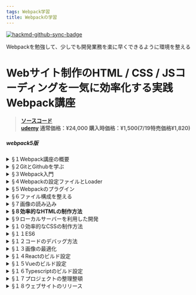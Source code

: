 ```yaml
---
tags: Webpack学習
title: Webpackの学習
---
```


[![hackmd-github-sync-badge](https://hackmd.io/NrvLB9AbQOq8WAGhcLSXMw/badge)](https://hackmd.io/NrvLB9AbQOq8WAGhcLSXMw)

Webpackを勉強して、少しでも開発業務を楽に早くできるように環境を整える

# Webサイト制作のHTML / CSS / JSコーディングを一気に効率化する実践Webpack講座
> #### [ソースコード](https://github.com/shunwitter/webpack_course)<br> [udemy](https://www.udemy.com/share/102J1K2@PkdKV1pTS10OdkBKO2JNfT1HSg==/) 通常価格：¥24,000 購入時価格：¥1,500(7/19特売価格¥1,820)


##### webpack5版  

<details>
  <summary>§１Webpack講座の概要</summary>
  <a class="ml2" href="https://www.udemy.com/course/webpack-config/learn/lecture/18396636#overview">
1.はじめに　📺 </a><br>
  <a class="ml2" href="https://www.udemy.com/course/webpack-config/learn/lecture/18453334#overview">
2.補助教材について　📺 </a><br>
  <a class="ml2" href="https://www.udemy.com/course/webpack-config/learn/lecture/18435084#overview">
3.VScodeのインストールと設定　📺 </a><br>
  <a class="ml2" href="https://www.udemy.com/course/webpack-config/learn/lecture/18435090#overview">
4.ウェブサイトの基本的な構成　📺 </a><br>
  <a class="ml2" href="https://github.com/shunwitter/webpack_course/tree/section/01">
 5.テキスト版教材（ソースを含む）🖥  </a>
 <details class="ml2">
   <summary>学習メモ</summary>
   <div>✦ポイント</div>
   <div>✦考察</div>
 </details>
</details>

<details>
  <summary>§２GitとGithubを学ぶ</summary>
  <a class="ml2" href="https://www.udemy.com/course/webpack-config/learn/lecture/18434966#overview">
6.GitとGithubのメリット　📺 </a><br>
  <a class="ml2" href="https://www.udemy.com/course/webpack-config/learn/lecture/18434972#overview">
7.GitのインストールとGithubのアカウント作成📺 </a><br>
  <a class="ml2" href="https://www.udemy.com/course/webpack-config/learn/lecture/18434978#overview">
8.Windows/TerminalとGitのインストール　📺 </a><br>
  <a class="ml2" href="https://www.udemy.com/course/webpack-config/learn/lecture/18434996#overview">
9.ターミナルでの操作　📺 </a><br>
  <a class="ml2" href="https://www.udemy.com/course/webpack-config/learn/lecture/18435002#overview">
10.Gitの初期化　📺 </a>
  <a class="ml2" href="https://www.udemy.com/course/webpack-config/learn/lecture/18435006#overview">
11.Gitの設定を変更する　📺 </a><br>
  <a class="ml2" href="https://www.udemy.com/course/webpack-config/learn/lecture/18435008#overview">
12.Gitで変更履歴を追加してみる　📺 </a><br>
  <a class="ml2" href="https://www.udemy.com/course/webpack-config/learn/lecture/24527606#overview">
13.ディレクトリが存在しない場合　📺 </a><br>
  <a class="ml2" href="https://www.udemy.com/course/webpack-config/learn/lecture/18435012#overview">
14.SSHを使ったGithubとの連携　📺 </a><br>
  <a class="ml2" href="https://www.udemy.com/course/webpack-config/learn/lecture/18435020#overview">
15.SSHパスフレーズを省略せずにGithubと連携する　📺 </a><br>
  <a class="ml2" href="https://www.udemy.com/course/webpack-config/learn/lecture/18435028#overview">
16.Windows/Gitの初期化からGithubとの連携まで　📺 </a><br>
  <a class="ml2" href="https://github.com/shunwitter/webpack_course/tree/section/02">
17.テキスト版教材（ソースを含む）🖥  </a>

 <details class="ml2">
   <summary>学習メモ</summary>
   <div>✦ポイント</div>
   <div>✦考察</div>
 </details>
</details>

<details>
  <summary>§３Webpack入門</summary>
  <a class="ml2" href="https://www.udemy.com/course/webpack-config/learn/lecture/19278736#overview">
18.NVMのインストールに失敗する場合　📺 </a><br>
  <a class="ml2" href="https://www.udemy.com/course/webpack-config/learn/lecture/18435092#overview">
19.Node.jsのインストール　📺 </a><br>
  <a class="ml2" href="https://www.udemy.com/course/webpack-config/learn/lecture/18435096#overview">
20.Windows/Node.jsのインストール　📺 </a><br>
  <a class="ml2" href="https://www.udemy.com/course/webpack-config/learn/lecture/23264426#overview">
21.Webpack5について　📺 </a><br>
  <a class="ml2" href="https://www.udemy.com/course/webpack-config/learn/lecture/18435104#overview">
22.プロジェクトの新規作成とパッケージのインストール　📺 </a><br>
  <a class="ml2" href="https://www.udemy.com/course/webpack-config/learn/lecture/18435106#overview">
23.Webpackを使用した初めてのビルド　📺 </a><br>
  <a class="ml2" href="https://www.udemy.com/course/webpack-config/learn/lecture/18435110#overview">
24.自作モジュールをWebpackでビルドする　📺 </a><br>
  <a class="ml2" href="https://github.com/shunwitter/webpack_course/tree/5x/section/03">
25.テキスト版教材（ソースを含む）🖥  </a>
 <details class="ml2">
   <summary>学習メモ</summary>
   <div>✦ポイント</div>
   <div>✦考察</div>
 </details>
</details>

<details>
  <summary>§４Webpackの設定ファイルとLoader</summary>
  <a class="ml2" href="https://www.udemy.com/course/webpack-config/learn/lecture/18435114#overview">
26.出力されたJavascriptを使用してみる　📺 </a><br>
  <a class="ml2" href="https://www.udemy.com/course/webpack-config/learn/lecture/18435118#overview">
27.Webpackの設定ファイルを作成する　📺 </a><br>
  <a class="ml2" href="https://www.udemy.com/course/webpack-config/learn/lecture/18435136#overview">
28.css-loaderでcssを読み込む　📺 </a><br>
  <a class="ml2" href="https://www.udemy.com/course/webpack-config/learn/lecture/18435144#overview">
29.style-loaderでcssのスタイルを適応させる　📺 </a><br>
  <a class="ml2" href="https://www.udemy.com/course/webpack-config/learn/lecture/18435146#overview">
30.変更内容をGitにコミット　📺 </a><br>
  <a class="ml2" href="https://github.com/shunwitter/webpack_course/tree/5x/section/04">
31.テキスト版教材（ソースを含む）🖥  </a>
 <details class="ml2">
   <summary>学習メモ</summary>
   <div>✦ポイント</div>
   <div>✦考察</div>
 </details>
</details>

<details>
  <summary>§５Webpackのプラグイン</summary>
  <a class="ml2" href="https://www.udemy.com/course/webpack-config/learn/lecture/18435164#overview">
32.style-loaderの問題と解決方法　📺 </a><br>
  <a class="ml2" href="https://www.udemy.com/course/webpack-config/learn/lecture/18435166#overview">
33.プラグインをインストールしてCSSを別ファイルに出力する　📺 </a><br>
  <a class="ml2" href="https://www.udemy.com/course/webpack-config/learn/lecture/18435168#overview">
34.プラグインでHTMLを自動生成する　📺 </a><br>
  <a class="ml2" href="https://github.com/shunwitter/webpack_course/tree/5x/section/05">
25.テキスト版教材（ソースを含む）🖥  </a>
 <details class="ml2">
   <summary>学習メモ</summary>
   <div>✦ポイント</div>
   <div>✦考察</div>
 </details>
</details>

<details>
  <summary>§６ファイル構成を整える</summary>
  <a class="ml2" href="https://www.udemy.com/course/webpack-config/learn/lecture/18435186#overview">
36.不要なファイルを自動的に削除する　📺 </a><br>
  <a class="ml2" href="https://www.udemy.com/course/webpack-config/learn/lecture/18435192#overview">
37.設定ファイルを変更してファイル構成をカスタマイズ　📺 </a><br>
  <a class="ml2" href="https://www.udemy.com/course/webpack-config/learn/lecture/18435200#overview">
38.srcとdistのファイル構成に一貫性を持たせる　📺 </a><br>
  <a class="ml2" href="https://www.udemy.com/course/webpack-config/learn/lecture/18435206#overview">
39.ファイル名を変更してさらにメンテナンス性を向上させる　📺 </a><br>
  <a class="ml2" href="https://github.com/shunwitter/webpack_course/tree/5x/section/06">
40.テキスト版教材（ソースを含む）🖥  </a>
 <details class="ml2">
   <summary>学習メモ</summary>
   <div>✦ポイント</div>
   <div>✦考察</div>
 </details>
</details>

<details>
  <summary>§７画像の読み込み</summary>
  <a class="ml2" href="https://www.udemy.com/course/webpack-config/learn/lecture/18435248#overview">
41.url-loaderを利用した画像読み込み　📺 </a><br>
  <a class="ml2" href="https://www.udemy.com/course/webpack-config/learn/lecture/18435254#overview">
42.file-loaderを利用した画像読み込み　📺 </a><br>
  <a class="ml2" href="https://www.udemy.com/course/webpack-config/learn/lecture/18679898#overview">
43.file-loaderのnameに使えるオプション　📺 </a><br>
  <a class="ml2" href="https://www.udemy.com/course/webpack-config/learn/lecture/24420382#overview">
44.Webpack5のAsset Moduleを使う　📺 </a><br>
  <a class="ml2" href="https://github.com/shunwitter/webpack_course/tree/5x/section/07">
45.テキスト版教材（ソースを含む）🖥  </a>
 <details class="ml2">
   <summary>学習メモ</summary>
   <div>✦ポイント</div>
   <div>✦考察</div>
 </details>
</details>

<details>
  <summary><b>§８効率的なHTMLの制作方法</b></summary>
  <a class="ml2" href="https://www.udemy.com/course/webpack-config/learn/lecture/18435310#overview">
46.Pugに必要なパッケージのインストール　📺 </a><br>
  <a class="ml2" href="https://www.udemy.com/course/webpack-config/learn/lecture/18435322#overview">
47.複数のHTMLページを作成する　📺 </a><br>
  <a class="ml2" href="https://www.udemy.com/course/webpack-config/learn/lecture/18435326#overview">
48.部分テンプレートを利用した効率化　📺 </a><br>
  <a class="ml2" href="https://www.udemy.com/course/webpack-config/learn/lecture/18435330#overview">
49.テンプレート拡張を利用した効率化　📺 </a><br>
  <a class="ml2" href="https://www.udemy.com/course/webpack-config/learn/lecture/18435342#overview">
50.変数を使ってHTMLをカスタマイズ　📺 </a><br>
  <a class="ml2" href="https://github.com/shunwitter/webpack_course/tree/5x/section/08">
51.テキスト版教材（ソースを含む）🖥  </a>
 <details class="ml2">
   <summary>学習メモ</summary>
   <div>✦ポイント</div>
   <div>✦考察</div>
 </details>
</details>

<details>
  <summary>§９ローカルサーバーを利用した開発</summary>
  <a class="ml2" href="https://www.udemy.com/course/webpack-config/learn/lecture/18435432#overview">
52.ローカルサーバーのメリット　📺 </a><br>
  <a class="ml2" href="https://www.udemy.com/course/webpack-config/learn/lecture/18435436#overview">
53.webpack-dev-serverのインストール　📺 </a><br>
  <a class="ml2" href="https://www.udemy.com/course/webpack-config/learn/lecture/18435438#overview">
54.webpack-dev-serverに関するTips　📺 </a><br>
  <a class="ml2" href="https://github.com/shunwitter/webpack_course/tree/5x/section/09">
55.テキスト版教材（ソースを含む）🖥  </a>
 <details class="ml2">
   <summary>学習メモ</summary>
   <div>✦ポイント</div>
   <div>✦考察</div>
 </details>
</details>

<details>
  <summary>§１０効率的なCSSの制作方法</summary>
<a class="ml2"  href="https://www.udemy.com/course/webpack-config/learn/lecture/18435450#overview">
56.sass-loaderのインストールと設定方法　📺 </a><br>
  <a class="ml2" href="https://www.udemy.com/course/webpack-config/learn/lecture/18435454#overview">
57.Sassの機能紹介　📺 </a><br>
  <a class="ml2" href="https://github.com/shunwitter/webpack_course/tree/5x/section/10">
58.テキスト版教材（ソースを含む）🖥  </a>
 <details class="ml2">
   <summary>学習メモ</summary>
   <div>✦ポイント</div>
   <div>✦考察</div>
 </details>
</details>

<details>
  <summary>§１１ES6</summary>
<a class="ml2"  href="https://www.udemy.com/course/webpack-config/learn/lecture/18435472#overview">
59.ES6とは　📺 </a><br>
  <a class="ml2" href="https://www.udemy.com/course/webpack-config/learn/lecture/19749912#overview">
60.Bableバージョンのアップデート　📺 </a><br>
<a class="ml2"  href="https://www.udemy.com/course/webpack-config/learn/lecture/18435484#overview">
61.Bableを使ってES6をトランスパイルする　📺 </a><br>
  <a class="ml2" href="https://www.udemy.com/course/webpack-config/learn/lecture/18435488#overview">
62.対象ブラウザを指定してトランスパイルする　📺 </a><br>
  <a class="ml2" href="https://github.com/shunwitter/webpack_course/tree/5x/section/11">
63.テキスト版教材（ソースを含む）🖥  </a>
 <details class="ml2">
   <summary>学習メモ</summary>
   <div>✦ポイント</div>
   <div>✦考察</div>
 </details>
</details>

<details>
  <summary>§１２コードのデバッグ方法</summary>
  <a class="ml2" href="https://www.udemy.com/course/webpack-config/learn/lecture/18435496#overview">
64.Bableバージョンのアップデート　📺 </a><br>
<a class="ml2"  href="https://www.udemy.com/course/webpack-config/learn/lecture/18435500#overview">
65.Bableを使ってES6をトランスパイルする　📺 </a><br>
  <a class="ml2" href="https://www.udemy.com/course/webpack-config/learn/lecture/18435540#overview">
66.対象ブラウザを指定してトランスパイルする　📺 </a><br>
  <a class="ml2" href="https://github.com/shunwitter/webpack_course/tree/5x/section/12">
67.テキスト版教材（ソースを含む）🖥  </a>
 <details class="ml2">
   <summary>学習メモ</summary>
   <div>✦ポイント</div>
   <div>✦考察</div>
 </details>
</details>

<details>
  <summary>§１３画像の最適化</summary>
  <a class="ml2" href="https://www.udemy.com/course/webpack-config/learn/lecture/18435566#overview">
68.image-webpack-loaderで画像を自動的に圧縮　📺 </a><br>
  <a class="ml2" href="https://github.com/shunwitter/webpack_course/tree/5x/section/13">
69.テキスト版教材（ソースを含む）🖥  </a>
 <details class="ml2">
   <summary>学習メモ</summary>
   <div>✦ポイント</div>
   <div>✦考察</div>
 </details>
</details>

<details>
  <summary>§１４Reactのビルド設定</summary>
  <a class="ml2" href="https://www.udemy.com/course/webpack-config/learn/lecture/18435574#overview">
70.BabelのPresetとReactのインストール　📺 </a><br>
  <a class="ml2" href="https://www.udemy.com/course/webpack-config/learn/lecture/18435576#overview">
71.Reactのコンポーネントを作成してみる　📺 </a><br>
  <a class="ml2" href="https://github.com/shunwitter/webpack_course/tree/5x/section/14">
72.テキスト版教材（ソースを含む）🖥  </a>
 <details class="ml2">
   <summary>学習メモ</summary>
   <div>✦ポイント</div>
   <div>✦考察</div>
 </details>
</details>

<details>
  <summary>§１５Vueのビルド設定</summary>
  <a class="ml2" href="https://www.udemy.com/course/webpack-config/learn/lecture/18435584#overview">
73.vue-loaderとVueのインストール　📺 </a><br>
  <a class="ml2" href="https://www.udemy.com/course/webpack-config/learn/lecture/18435594#overview">
74.Vueのコンポーネントを作成してみる　📺 </a><br>
  <a class="ml2" href="https://github.com/shunwitter/webpack_course/tree/5x/section/15">
75.テキスト版教材（ソースを含む）🖥  </a>
 <details class="ml2">
   <summary>学習メモ</summary>
   <div>✦ポイント</div>
   <div>✦考察</div>
 </details>
</details>

<details>
  <summary>§１６Typescriptのビルド設定</summary>
  <a class="ml2" href="https://www.udemy.com/course/webpack-config/learn/lecture/18435602#overview">
76.ts-loaderのインストールとTypescriptの設定ファイル　📺 </a><br>
  <a class="ml2" href="https://www.udemy.com/course/webpack-config/learn/lecture/18435606#overview">
77.ReactコンポーネントをTypescriptで書いてみる　📺 </a><br>
  <a class="ml2" href="https://github.com/shunwitter/webpack_course/tree/5x/section/16">
78.テキスト版教材（ソースを含む）🖥  </a>
 <details class="ml2">
   <summary>学習メモ</summary>
   <div>✦ポイント</div>
   <div>✦考察</div>
 </details>
</details>

<details>
  <summary>§１７プロジェクトの整理整頓</summary>
  <a class="ml2" href="https://www.udemy.com/course/webpack-config/learn/lecture/18435612#overview">
79.不要なコードの削除　📺 </a><br>
  <a class="ml2" href="https://www.udemy.com/course/webpack-config/learn/lecture/18435616#overview">
80.CSSスタイルの調整　📺 </a><br>
<a class="ml2" href="https://www.udemy.com/course/webpack-config/learn/lecture/18435618#overview">
81.Sassを利用したスタイルの調整とHTMLの変更　📺 </a><br>
  <a class="ml2" href="https://www.udemy.com/course/webpack-config/learn/lecture/18435626#overview">
82.Reactコンポーネントをstyled-componentでスタイリングする　📺 </a><br>
  <a class="ml2" href="https://github.com/shunwitter/webpack_course/tree/5x/section/17">
83.テキスト版教材（ソースを含む）🖥  </a>
 <details class="ml2">
   <summary>学習メモ</summary>
   <div>✦ポイント</div>
   <div>✦考察</div>
 </details>
</details>

<details>
  <summary>§１８ウェブサイトのリリース</summary>
  <a class="ml2" href="https://www.udemy.com/course/webpack-config/learn/lecture/18435630#overview">
84.NetlifyとGithubを連携させてウェブサイトを公開する　📺 </a><br>
<a class="ml2" href="https://www.udemy.com/course/webpack-config/learn/lecture/18435634#overview">
85.ファイルキャッシュを強制的にクリアする方法　📺 </a><br>
<a class="ml2" href="https://github.com/shunwitter/webpack_course/tree/5x/section/18">
  86.テキスト版教材（ソースを含む）🖥  </a><br>
<a class="ml2" href="https://www.udemy.com/course/webpack-config/learn/lecture/18435638#overview">87.ラップアップ　📺 </a><br>

 <details class="ml2">
   <summary>学習メモ</summary>
   <div>✦ポイント</div>
   <div>✦考察</div>
 </details>
</details>

